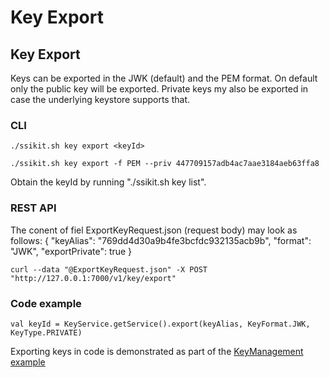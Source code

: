 # Key Export

## Key Export

Keys can be exported in the JWK (default) and the PEM format. On default only the public key will be exported. Private keys my also be exported in case the underlying keystore supports that.

### CLI

```
./ssikit.sh key export <keyId>

./ssikit.sh key export -f PEM --priv 447709157adb4ac7aae3184aeb63ffa8
```

Obtain the keyId by running "./ssikit.sh key list".

### REST API

The conent of fiel ExportKeyRequest.json (request body) may look as follows: { "keyAlias": "769dd4d30a9b4fe3bcfdc932135acb9b", "format": "JWK", "exportPrivate": true }

```
curl --data "@ExportKeyRequest.json" -X POST "http://127.0.0.1:7000/v1/key/export"
```

### Code example

```
val keyId = KeyService.getService().export(keyAlias, KeyFormat.JWK, KeyType.PRIVATE)
```

Exporting keys in code is demonstrated as part of the [KeyManagement example](https://github.com/walt-id/waltid-ssikit-examples/blob/master/src/main/kotlin/id/walt/ssikitexamples/KeyManagement.kt)

##

